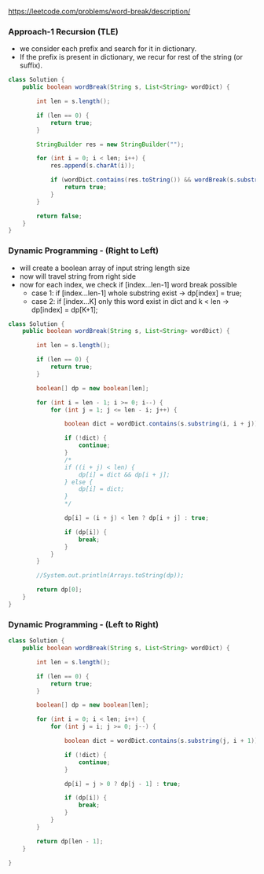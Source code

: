 https://leetcode.com/problems/word-break/description/

### Approach-1 Recursion (TLE)

* we consider each prefix and search for it in dictionary. 
* If the prefix is present in dictionary, we recur for rest of the string (or suffix).

```java
class Solution {
    public boolean wordBreak(String s, List<String> wordDict) {

        int len = s.length();

        if (len == 0) {
            return true;
        }

        StringBuilder res = new StringBuilder("");

        for (int i = 0; i < len; i++) {
            res.append(s.charAt(i));

            if (wordDict.contains(res.toString()) && wordBreak(s.substring(i + 1), wordDict)) {
                return true;
            }
        }

        return false;
    }
}
```

### Dynamic Programming - (Right to Left)

* will create a boolean array of input string length size
* now will travel string from right side
* now for each index, we check if [index...len-1] word break possible
  - case 1: if [index...len-1] whole substring exist &rarr; dp[index] = true;
  - case 2: if [index...K] only this word exist in dict and k < len &rarr; dp[index] = dp[K+1];


```java
class Solution {
    public boolean wordBreak(String s, List<String> wordDict) {

        int len = s.length();

        if (len == 0) {
            return true;
        }

        boolean[] dp = new boolean[len];

        for (int i = len - 1; i >= 0; i--) {
            for (int j = 1; j <= len - i; j++) {

                boolean dict = wordDict.contains(s.substring(i, i + j));

                if (!dict) {
                    continue;
                }
                /*
                if ((i + j) < len) {
                    dp[i] = dict && dp[i + j];
                } else {
                    dp[i] = dict;
                }
                */

                dp[i] = (i + j) < len ? dp[i + j] : true;

                if (dp[i]) {
                    break;
                }
            }
        }

        //System.out.println(Arrays.toString(dp));

        return dp[0];
    }
}
```

### Dynamic Programming - (Left to Right)

```java
class Solution {
    public boolean wordBreak(String s, List<String> wordDict) {

        int len = s.length();

        if (len == 0) {
            return true;
        }

        boolean[] dp = new boolean[len];

        for (int i = 0; i < len; i++) {
            for (int j = i; j >= 0; j--) {

                boolean dict = wordDict.contains(s.substring(j, i + 1));

                if (!dict) {
                    continue;
                }

                dp[i] = j > 0 ? dp[j - 1] : true;

                if (dp[i]) {
                    break;
                }
            }
        }

        return dp[len - 1];
    }

}
```